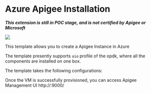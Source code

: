 # Azure Apigee Installation

***This extension is still in POC stage, and is not certified by Apigee or Microsoft***

<a href="https://portal.azure.com/#create/Microsoft.Template/uri/https%3A%2F%2Fraw.githubusercontent.com%2Fapigee%2Fmicrosoft%2Fmaster%2Fapigee-edge-arm-template%2Fazuredeploy.json" target="_blank">
    <img src="http://azuredeploy.net/deploybutton.png"/>
</a>

This template allows you to create a Apigee Instance in Azure

The template presently supports `aio` profile of the opdk, where all the components are installed on one box.

The template takes the following configurations: 


Once the VM is successfully provisioned, you can access Apigee Management UI http://<FQDN name or public IP>:9000/


